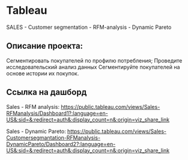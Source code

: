 # Tableau
SALES - Customer segmentation - RFM-analysis - Dynamic Pareto
## Описание проекта:
Сегментировать покупателей по профилю потребления; Проведите исследовательский анализ данных Сегментируйте покупателей на основе истории их покупок. 
## Ссылка на дашборд

Sales - RFM analysis: https://public.tableau.com/views/Sales-RFManalysis/Dashboard1?:language=en-US&:sid=&:redirect=auth&:display_count=n&:origin=viz_share_link

Sales - Dynamic Pareto: https://public.tableau.com/views/Sales-Customersegmantation-RFManalysis-DynamicPareto/Dashboard2?:language=en-US&:sid=&:redirect=auth&:display_count=n&:origin=viz_share_link
